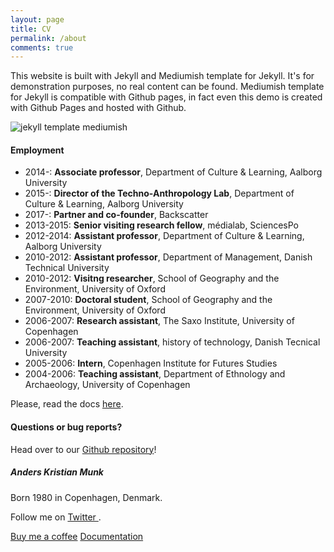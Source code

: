 ```yaml
---
layout: page
title: CV
permalink: /about
comments: true
---
```


<div class="row justify-content-between">
<div class="col-md-8 pr-5">

<p>This website is built with Jekyll and Mediumish template for Jekyll. It's for demonstration purposes, no real content can be found. Mediumish template for Jekyll is compatible with Github pages, in fact even this demo is created with Github Pages and hosted with Github.</p>

<p class="mb-5"><img class="shadow-lg" src="{{site.baseurl}}/assets/images/mediumish-jekyll-template.png" alt="jekyll template mediumish" /></p>
<h4>Employment</h4>

<ul>
  <li>2014-: <b>Associate professor</b>, Department of Culture & Learning, Aalborg University</li>
  <li>2015-: <b>Director of the Techno-Anthropology Lab</b>, Department of Culture & Learning, Aalborg University</li>
  <li>2017-: <b>Partner and co-founder</b>, Backscatter</li>
  <li>2013-2015: <b>Senior visiting research fellow</b>, médialab, SciencesPo</li>
  <li>2012-2014: <b>Assistant professor</b>, Department of Culture & Learning, Aalborg University</li>
  <li>2010-2012: <b>Assistant professor</b>, Department of Management, Danish Technical University</li>
  <li>2010-2012: <b>Visitng researcher</b>, School of Geography and the Environment, University of Oxford</li>
  <li>2007-2010: <b>Doctoral student</b>, School of Geography and the Environment, University of Oxford</li>
  <li>2006-2007: <b>Research assistant</b>, The Saxo Institute, University of Copenhagen</li>
  <li>2006-2007: <b>Teaching assistant</b>, history of technology, Danish Tecnical University</li>
  <li>2005-2006: <b>Intern</b>, Copenhagen Institute for Futures Studies</li>
  <li>2004-2006: <b>Teaching assistant</b>, Department of Ethnology and Archaeology, University of Copenhagen</li>
</ul>  

<p>Please, read the docs <a href="https://bootstrapstarter.com/bootstrap-templates/template-mediumish-bootstrap-jekyll/">here</a>.</p>

<h4>Questions or bug reports?</h4>

<p>Head over to our <a href="https://github.com/wowthemesnet/mediumish-theme-jekyll">Github repository</a>!</p>

</div>

<div class="col-md-4">

<div class="sticky-top sticky-top-80">
<h5>Anders Kristian Munk</h5>

<p>Born 1980 in Copenhagen, Denmark.</p>

<p>Follow me on <a target="_blank" href="https://github.com/wowthemesnet/mediumish-theme-jekyll">Twitter <i class="fab fa-github"></i></a>.</p>

<a target="_blank" href="https://www.wowthemes.net/donate/" class="btn btn-danger">Buy me a coffee</a> <a target="_blank" href="https://bootstrapstarter.com/bootstrap-templates/template-mediumish-bootstrap-jekyll/" class="btn btn-warning">Documentation</a>

</div>
</div>
</div>
